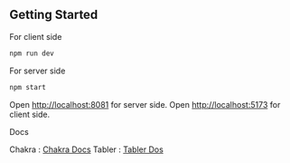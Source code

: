 ## Getting Started

For client side
```bash
npm run dev
```

For server side
```bash
npm start
```

Open [http://localhost:8081](http://localhost:8081) for server side.
Open [http://localhost:5173](http://localhost:5173) for client side.


Docs

Chakra : [Chakra Docs](https://chakra-ui.com/getting-started)
Tabler : [Tabler Dos](https://tabler.io/icons)